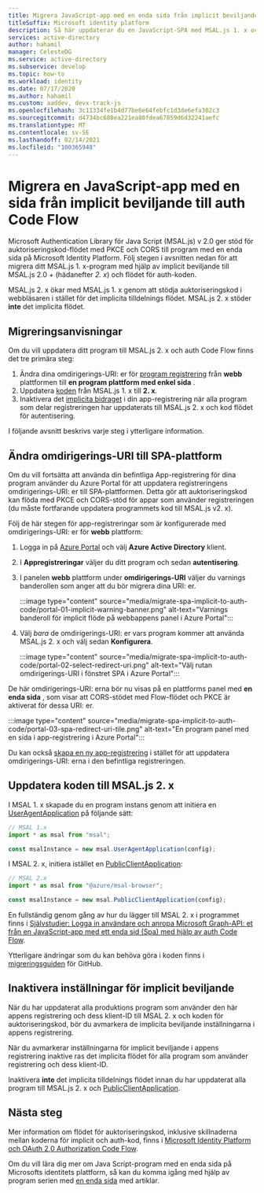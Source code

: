 ```yaml
---
title: Migrera JavaScript-app med en enda sida från implicit beviljande till flöde för auktoriseringskod | Azure
titleSuffix: Microsoft identity platform
description: Så här uppdaterar du en JavaScript-SPA med MSAL.js 1. x och det implicita beviljade flödet till MSAL.js 2. x och koden för auktoriseringskod med PKCE-och CORS-stöd.
services: active-directory
author: hahamil
manager: CelesteDG
ms.service: active-directory
ms.subservice: develop
ms.topic: how-to
ms.workload: identity
ms.date: 07/17/2020
ms.author: hahamil
ms.custom: aaddev, devx-track-js
ms.openlocfilehash: 3c11334fe1b4d77be6e64febfc1d3de6efa302c3
ms.sourcegitcommit: d4734bc680ea221ea80fdea67859d6d32241aefc
ms.translationtype: MT
ms.contentlocale: sv-SE
ms.lasthandoff: 02/14/2021
ms.locfileid: "100365948"
---
```

# <a name="migrate-a-javascript-single-page-app-from-implicit-grant-to-auth-code-flow"></a>Migrera en JavaScript-app med en sida från implicit beviljande till auth Code Flow

Microsoft Authentication Library för Java Script (MSAL.js) v 2.0 ger stöd för auktoriseringskod-flödet med PKCE och CORS till program med en enda sida på Microsoft Identity Platform. Följ stegen i avsnitten nedan för att migrera ditt MSAL.js 1. x-program med hjälp av implicit beviljande till MSAL.js 2.0 + (hädanefter *2. x*) och flödet för auth-koden.

MSAL.js 2. x ökar med MSAL.js 1. x genom att stödja auktoriseringskod i webbläsaren i stället för det implicita tilldelnings flödet. MSAL.js 2. x stöder **inte** det implicita flödet.

## <a name="migration-steps"></a>Migreringsanvisningar

Om du vill uppdatera ditt program till MSAL.js 2. x och auth Code Flow finns det tre primära steg:

1. Ändra dina omdirigerings-URI: er för [program registrering](#switch-redirect-uris-to-spa-platform) från **webb** plattformen till **en program plattform med enkel sida** .
1. Uppdatera [koden](#switch-redirect-uris-to-spa-platform) från MSAL.js 1. x till **2. x**.
1. Inaktivera det [implicita bidraget](#disable-implicit-grant-settings) i din app-registrering när alla program som delar registreringen har uppdaterats till MSAL.js 2. x och kod flödet för autentisering.

I följande avsnitt beskrivs varje steg i ytterligare information.

## <a name="switch-redirect-uris-to-spa-platform"></a>Ändra omdirigerings-URI till SPA-plattform

Om du vill fortsätta att använda din befintliga App-registrering för dina program använder du Azure Portal för att uppdatera registreringens omdirigerings-URI: er till SPA-plattformen. Detta gör att auktoriseringskod kan flöda med PKCE och CORS-stöd för appar som använder registreringen (du måste fortfarande uppdatera programmets kod till MSAL.js v2. x).

Följ de här stegen för app-registreringar som är konfigurerade med omdirigerings-URI: er för **webb** plattform:

1. Logga in på <a href="https://portal.azure.com/" target="_blank">Azure Portal</a> och välj **Azure Active Directory** klient.
1. I **Appregistreringar** väljer du ditt program och sedan **autentisering**.
1. I panelen **webb** plattform under **omdirigerings-URI** väljer du varnings banderollen som anger att du bör migrera dina URI: er.

    :::image type="content" source="media/migrate-spa-implicit-to-auth-code/portal-01-implicit-warning-banner.png" alt-text="Varnings banderoll för implicit flöde på webbappens panel i Azure Portal":::
1. Välj *bara* de omdirigerings-URI: er vars program kommer att använda MSAL.js 2. x och välj sedan **Konfigurera**.

    :::image type="content" source="media/migrate-spa-implicit-to-auth-code/portal-02-select-redirect-uri.png" alt-text="Välj rutan omdirigerings-URI i fönstret SPA i Azure Portal":::

De här omdirigerings-URI: erna bör nu visas på en plattforms panel med **en enda sida** , som visar att CORS-stödet med Flow-flödet och PKCE är aktiverat för dessa URI: er.

:::image type="content" source="media/migrate-spa-implicit-to-auth-code/portal-03-spa-redirect-uri-tile.png" alt-text="En program panel med en sida i app-registrering i Azure Portal":::

Du kan också [skapa en ny app-registrering](scenario-spa-app-registration.md) i stället för att uppdatera omdirigerings-URI: erna i den befintliga registreringen.

## <a name="update-your-code-to-msaljs-2x"></a>Uppdatera koden till MSAL.js 2. x

I MSAL 1. x skapade du en program instans genom att initiera en [UserAgentApplication][msal-js-useragentapplication] på följande sätt:

```javascript
// MSAL 1.x
import * as msal from "msal";

const msalInstance = new msal.UserAgentApplication(config);
```

I MSAL 2. x, initiera istället en [PublicClientApplication][msal-js-publicclientapplication]:

```javascript
// MSAL 2.x
import * as msal from "@azure/msal-browser";

const msalInstance = new msal.PublicClientApplication(config);
```

En fullständig genom gång av hur du lägger till MSAL 2. x i programmet finns i [Självstudier: Logga in användare och anropa Microsoft Graph-API: et från en JavaScript-app med ett enda sid (Spa) med hjälp av auth Code Flow](tutorial-v2-javascript-auth-code.md).

Ytterligare ändringar som du kan behöva göra i koden finns i [migreringsguiden](https://github.com/AzureAD/microsoft-authentication-library-for-js/blob/dev/lib/msal-browser/docs/v1-migration.md) för GitHub.

## <a name="disable-implicit-grant-settings"></a>Inaktivera inställningar för implicit beviljande

När du har uppdaterat alla produktions program som använder den här appens registrering och dess klient-ID till MSAL 2. x och koden för auktoriseringskod, bör du avmarkera de implicita beviljande inställningarna i appens registrering.

När du avmarkerar inställningarna för implicit beviljande i appens registrering inaktive ras det implicita flödet för alla program som använder registrering och dess klient-ID.

Inaktivera **inte** det implicita tilldelnings flödet innan du har uppdaterat alla program till MSAL.js 2. x och [PublicClientApplication][msal-js-publicclientapplication].

## <a name="next-steps"></a>Nästa steg

Mer information om flödet för auktoriseringskod, inklusive skillnaderna mellan koderna för implicit och auth-kod, finns i [Microsoft Identity Platform och OAuth 2,0 Authorization Code Flow](v2-oauth2-auth-code-flow.md).

Om du vill lära dig mer om Java Script-program med en enda sida på Microsofts identitets plattform, så kan du komma igång med hjälp av program serien med [en enda sida](scenario-spa-overview.md) med artiklar.

<!-- LINKS - external -->
[msal-js-useragentapplication]: https://azuread.github.io/microsoft-authentication-library-for-js/ref/classes/_azure_msal.useragentapplication.html
[msal-js-publicclientapplication]: https://azuread.github.io/microsoft-authentication-library-for-js/ref/classes/_azure_msal_browser.publicclientapplication.html
